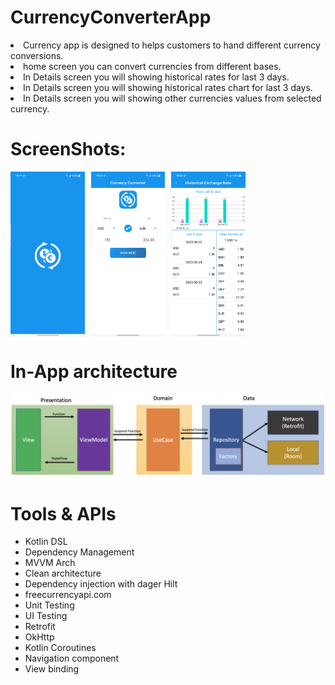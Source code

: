 # CurrencyConverterApp
</h1>
<p dir="auto">
<li> Currency app is designed to helps customers to hand different currency conversions.</li>
<li> home screen you can convert currencies from different bases.</li>
<li> In Details screen you will showing historical rates for last 3 days.</li>
<li> In Details screen you will showing historical rates chart for last 3 days.</li>
<li>  In Details screen you will showing other currencies values from selected currency.</li>
</p>



# ScreenShots:

<div style="display: grid; grid-template-columns: repeat(4, 1fr); gap: 10px;">
  <img src="Screenshot_20230826_181910.png" alt="Screenshot 1" width="200">
  <img src="Screenshot_20230826_181853.png" alt="Screenshot 2" width="200">
  <img src="Screenshot_20230826_175851.png" alt="Screenshot 4" width="200">
</div>



<p dir="auto">
  
# In-App architecture
![arch](arch_design.png)


# Tools & APIs
<ul>
  <li>Kotlin DSL</li>
  <li>Dependency Management</li>
  <li>MVVM Arch</li>
  <li>Clean architecture</li>
  <li>Dependency injection with dager Hilt</li>
  <li>freecurrencyapi.com</li>
  <li>Unit Testing</li>
  <li>UI Testing</li>
  <li>Retrofit</li>
  <li>OkHttp</li>
  <li>Kotlin Coroutines</li>
  <li>Navigation component</li>
  <li>View binding</li>
</ul>

 

